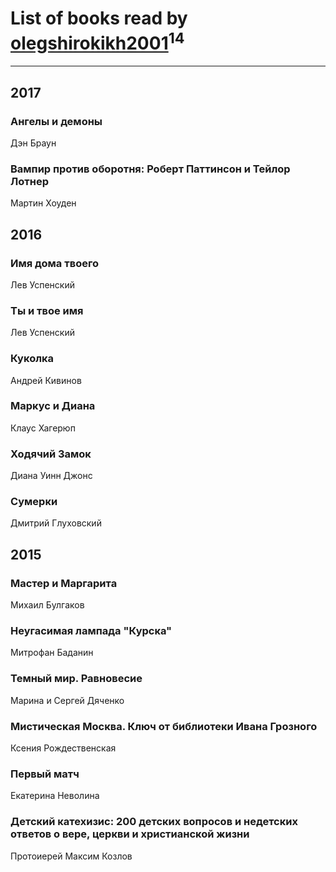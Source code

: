 # List of books read by [olegshirokikh2001](http://vk.com/id445474364)<sup>14</sup>
---

## 2017

### Ангелы и демоны
Дэн Браун


### Вампир против оборотня: Роберт Паттинсон и Тейлор Лотнер
Мартин Хоуден



## 2016

### Имя дома твоего
Лев Успенский


### Ты и твое имя
Лев Успенский


### Куколка
Андрей Кивинов


### Маркус и Диана
Клаус Хагерюп


### Ходячий Замок
Диана Уинн Джонс


### Сумерки
Дмитрий Глуховский



## 2015

### Мастер и Маргарита
Михаил Булгаков


### Неугасимая лампада "Курска"
Митрофан Баданин


### Темный мир. Равновесие
Марина и Сергей Дяченко


### Мистическая Москва. Ключ от библиотеки Ивана Грозного
Ксения Рождественская


### Первый матч
Екатерина Неволина


### Детский катехизис: 200 детских вопросов и недетских ответов о вере, церкви и христианской жизни
Протоиерей Максим Козлов



